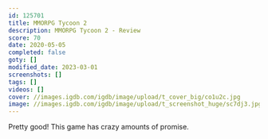 ```yaml
---
id: 125701
title: MMORPG Tycoon 2
description: MMORPG Tycoon 2 - Review
score: 70
date: 2020-05-05
completed: false
goty: []
modified_date: 2023-03-01
screenshots: []
tags: []
videos: []
cover: //images.igdb.com/igdb/image/upload/t_cover_big/co1u2c.jpg
image: //images.igdb.com/igdb/image/upload/t_screenshot_huge/sc7dj3.jpg
---
```

Pretty good! This game has crazy amounts of promise.
